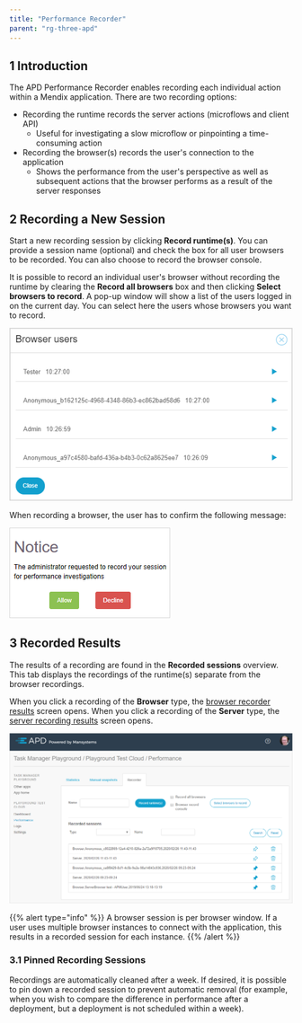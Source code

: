 ```yaml
---
title: "Performance Recorder"
parent: "rg-three-apd"
---
```


## 1 Introduction

The APD Performance Recorder enables recording each individual action within a Mendix application. There are two recording options:

* Recording the runtime records the server actions (microflows and client API)
	* Useful for investigating a slow microflow or pinpointing a time-consuming action
* Recording the browser(s) records the user's connection to the application
	* Shows the performance from the user's perspective as well as subsequent actions that the browser performs as a result of the server responses

## 2 Recording a New Session

Start a new recording session by clicking **Record runtime(s)**. You can provide a session name (optional) and check the box for all user browsers to be recorded. You can also choose to record the browser console.

It is possible to record an individual user's browser without recording the runtime by clearing the **Record all browsers** box and then clicking **Select browsers to record**. A pop-up window will show a list of the users logged in on the current day. You can select here the users whose browsers you want to record.

![](attachments/rg-three/select-browsers.png)

When recording a browser, the user has to confirm the following message:

![](attachments/rg-three/Browser_agent_recording_notice.png)

## 3 Recorded Results

The results of a recording are found in the **Recorded sessions** overview. This tab displays the recordings of the runtime(s) separate from the browser recordings. 

When you click a recording of the **Browser** type, the [browser recorder results](rg-three-browser-recorder-results) screen opens. When you click a recording of the **Server** type, the [server recording results](rg-three-runtime-recorder-results) screen opens.

![](attachments/rg-three/recorder.png)

{{% alert type="info" %}}
A browser session is per browser window. If a user uses multiple browser instances to connect with the application, this results in a recorded session for each instance.
{{% /alert %}}

### 3.1 Pinned Recording Sessions

Recordings are automatically cleaned after a week. If desired, it is possible to pin down a recorded session to prevent automatic removal (for example, when you wish to compare the difference in performance after a deployment, but a deployment is not scheduled within a week). 
